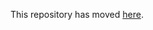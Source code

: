 This repository has moved [here](https://github.com/MetabolicEngineeringGroupCBMA/ypk-xylose-pathways).
